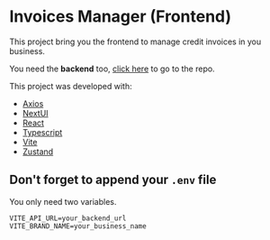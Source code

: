 # Invoices Manager (Frontend)

This project bring you the frontend to manage credit invoices in you business.

You need the **backend** too, [click here](https://github.com/thomasjodt/invoice-manager-backend) to go to the repo.

This project was developed with:
- [Axios](https://axios-http.com/docs/intro)
- [NextUI](https://nextui.org/)
- [React](https://react.dev)
- [Typescript](https://www.typescriptlang.org/)
- [Vite](https://vitejs.dev/)
- [Zustand](https://docs.pmnd.rs/zustand/getting-started/introduction)


## Don't forget to append your `.env` file

You only need two variables.


```env
VITE_API_URL=your_backend_url
VITE_BRAND_NAME=your_business_name
```